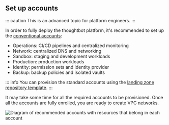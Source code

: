 ## Set up accounts

::: caution
This is an advanced topic for platform engineers.
:::

In order to fully deploy the thoughtbot platform, it's recommended to set up the [conventional
accounts](https://thoughtbot.atlassian.net/wiki/spaces/APG/pages/10649900):

- Operations: CI/CD pipelines and centralized monitoring
- Network: centralized DNS and networking
- Sandbox: staging and development workloads
- Production: production workloads
- Identity: permission sets and identity provider
- Backup: backup policies and isolated vaults

::: info
You can provision the standard accounts using the [landing zone
repository template](https://github.com/thoughtbot/aws-landing-zone-template).
:::

It may take some time for all the required accounts to be provisioned.
Once all the accounts are fully enrolled, you are ready to create VPC
[networks](#provision-networks).

![Diagram of recommended accounts with resources that belong in each account](./images/accounts--1-.png)
